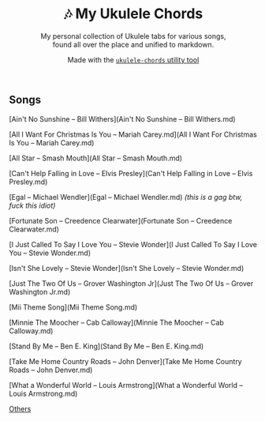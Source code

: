 <div align="center">
	<h1>🎶 My Ukulele Chords</h1>
	<p>
		My personal collection of Ukulele tabs for various songs,<br> found all over the place and unified to markdown. 
	</p>
	<p>
    Made with the <a href="https://github.com/capevace/ukulele-chords"><code>ukulele-chords</code> utility tool</a>
	</p>
</div>

<br>

## Songs

[Ain't No Sunshine – Bill Withers](Ain't No Sunshine – Bill Withers.md)

[All I Want For Christmas Is You – Mariah Carey.md](All I Want For Christmas Is You – Mariah Carey.md)

[All Star – Smash Mouth](All Star – Smash Mouth.md)

[Can't Help Falling in Love – Elvis Presley](Can't Help Falling in Love – Elvis Presley.md)

[Egal – Michael Wendler](Egal – Michael Wendler.md) *(this is a gag btw, fuck this idiot)*

[Fortunate Son – Creedence Clearwater](Fortunate Son – Creedence Clearwater.md)

[I Just Called To Say I Love You – Stevie Wonder](I Just Called To Say I Love You – Stevie Wonder.md)

[Isn't She Lovely – Stevie Wonder](Isn't She Lovely – Stevie Wonder.md)

[Just The Two Of Us – Grover Washington Jr](Just The Two Of Us – Grover Washington Jr.md)

[Mii Theme Song](Mii Theme Song.md)

[Minnie The Moocher – Cab Calloway](Minnie The Moocher – Cab Calloway.md)

[Stand By Me – Ben E. King](Stand By Me – Ben E. King.md)

[Take Me Home Country Roads – John Denver](Take Me Home Country Roads – John Denver.md)

[What a Wonderful World – Louis Armstrong](What a Wonderful World – Louis Armstrong.md)



[Others](Others.md)

